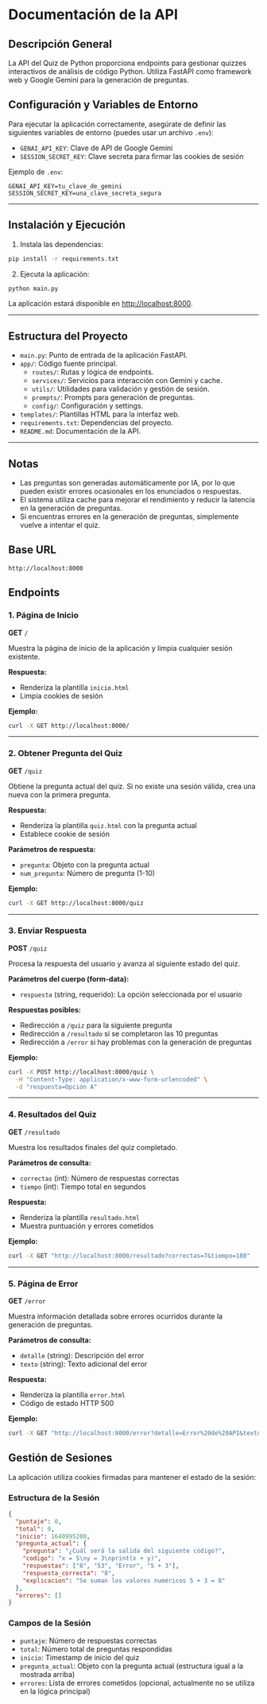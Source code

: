 # Documentación de la API

## Descripción General

La API del Quiz de Python proporciona endpoints para gestionar quizzes interactivos de análisis de código Python. Utiliza FastAPI como framework web y Google Gemini para la generación de preguntas.

## Configuración y Variables de Entorno

Para ejecutar la aplicación correctamente, asegúrate de definir las siguientes variables de entorno (puedes usar un archivo `.env`):

- `GENAI_API_KEY`: Clave de API de Google Gemini
- `SESSION_SECRET_KEY`: Clave secreta para firmar las cookies de sesión

Ejemplo de `.env`:

```
GENAI_API_KEY=tu_clave_de_gemini
SESSION_SECRET_KEY=una_clave_secreta_segura
```

---

## Instalación y Ejecución

1. Instala las dependencias:

```bash
pip install -r requirements.txt
```

2. Ejecuta la aplicación:

```bash
python main.py
```

La aplicación estará disponible en [http://localhost:8000](http://localhost:8000).

---

## Estructura del Proyecto

- `main.py`: Punto de entrada de la aplicación FastAPI.
- `app/`: Código fuente principal.
  - `routes/`: Rutas y lógica de endpoints.
  - `services/`: Servicios para interacción con Gemini y cache.
  - `utils/`: Utilidades para validación y gestión de sesión.
  - `prompts/`: Prompts para generación de preguntas.
  - `config/`: Configuración y settings.
- `templates/`: Plantillas HTML para la interfaz web.
- `requirements.txt`: Dependencias del proyecto.
- `README.md`: Documentación de la API.

---

## Notas

- Las preguntas son generadas automáticamente por IA, por lo que pueden existir errores ocasionales en los enunciados o respuestas.
- El sistema utiliza cache para mejorar el rendimiento y reducir la latencia en la generación de preguntas.
- Si encuentras errores en la generación de preguntas, simplemente vuelve a intentar el quiz.


## Base URL

```
http://localhost:8000
```

## Endpoints

### 1. Página de Inicio

**GET** `/`

Muestra la página de inicio de la aplicación y limpia cualquier sesión existente.

**Respuesta:**
- Renderiza la plantilla `inicio.html`
- Limpia cookies de sesión

**Ejemplo:**
```bash
curl -X GET http://localhost:8000/
```

---

### 2. Obtener Pregunta del Quiz

**GET** `/quiz`

Obtiene la pregunta actual del quiz. Si no existe una sesión válida, crea una nueva con la primera pregunta.

**Respuesta:**
- Renderiza la plantilla `quiz.html` con la pregunta actual
- Establece cookie de sesión

**Parámetros de respuesta:**
- `pregunta`: Objeto con la pregunta actual
- `num_pregunta`: Número de pregunta (1-10)

**Ejemplo:**
```bash
curl -X GET http://localhost:8000/quiz
```

---

### 3. Enviar Respuesta

**POST** `/quiz`

Procesa la respuesta del usuario y avanza al siguiente estado del quiz.

**Parámetros del cuerpo (form-data):**
- `respuesta` (string, requerido): La opción seleccionada por el usuario

**Respuestas posibles:**
- Redirección a `/quiz` para la siguiente pregunta
- Redirección a `/resultado` si se completaron las 10 preguntas
- Redirección a `/error` si hay problemas con la generación de preguntas

**Ejemplo:**
```bash
curl -X POST http://localhost:8000/quiz \
  -H "Content-Type: application/x-www-form-urlencoded" \
  -d "respuesta=Opción A"
```

---

### 4. Resultados del Quiz

**GET** `/resultado`

Muestra los resultados finales del quiz completado.

**Parámetros de consulta:**
- `correctas` (int): Número de respuestas correctas
- `tiempo` (int): Tiempo total en segundos

**Respuesta:**
- Renderiza la plantilla `resultado.html`
- Muestra puntuación y errores cometidos

**Ejemplo:**
```bash
curl -X GET "http://localhost:8000/resultado?correctas=7&tiempo=180"
```

---

### 5. Página de Error

**GET** `/error`

Muestra información detallada sobre errores ocurridos durante la generación de preguntas.

**Parámetros de consulta:**
- `detalle` (string): Descripción del error
- `texto` (string): Texto adicional del error

**Respuesta:**
- Renderiza la plantilla `error.html`
- Código de estado HTTP 500

**Ejemplo:**
```bash
curl -X GET "http://localhost:8000/error?detalle=Error%20de%20API&texto=Límite%20excedido"
```

## Gestión de Sesiones

La aplicación utiliza cookies firmadas para mantener el estado de la sesión:

### Estructura de la Sesión

```json
{
  "puntaje": 0,
  "total": 0,
  "inicio": 1640995200,
  "pregunta_actual": {
    "pregunta": "¿Cuál será la salida del siguiente código?",
    "codigo": "x = 5\ny = 3\nprint(x + y)",
    "respuestas": ["8", "53", "Error", "5 + 3"],
    "respuesta_correcta": "8",
    "explicacion": "Se suman los valores numéricos 5 + 3 = 8"
  },
  "errores": []
}
```

### Campos de la Sesión

- `puntaje`: Número de respuestas correctas
- `total`: Número total de preguntas respondidas
- `inicio`: Timestamp de inicio del quiz
- `pregunta_actual`: Objeto con la pregunta actual (estructura igual a la mostrada arriba)
- `errores`: Lista de errores cometidos (opcional, actualmente no se utiliza en la lógica principal)
